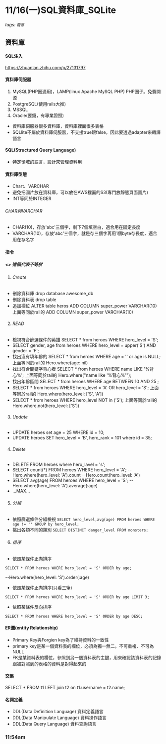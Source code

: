 # 11/16(一)SQL資料庫_SQLite
###### tags: `龍哥`

## 資料庫
#### SQL注入
https://zhuanlan.zhihu.com/p/27131797

#### 資料庫伺服器
1. MySQL(PHP圈適用)，LAMP(linux Apache MySQL PHP) PHP圈子。免費開源
3. PostgreSQL(使用rails大推)
4. MSSQL
5. Oracle(要錢，有專業證照)

* 資料庫伺服器很多資料庫，資料庫裡面很多表格
* SQLlite不屬於資料庫伺服器，不支援true跟false，因此要透過adapter來轉譯語言

#### SQL(Structured Query Language)
* 特定領域的語言，設計來管理資料用

#### 資料庫型態
* Chart、VARCHAR
* 避免把圖片放在資料庫，可以放在AWS裡面的S3(專門放靜態頁面圖片)
* INT等同於INTEGER

###### CHAR與VARCHAR
* CHAR(10)，存放'abc'三個字，剩下7個填空白，適合用在固定長度
* VARCHAR(10)，存放'abc'三個字，就是存三個字再用1個byte存長度，適合用在存名字

#### 指令

##### <> 這個代表不等於

1. ###### Create
* 刪除資料庫 drop database awesome_db
* 刪除資料表 drop table
* 追加欄位 ALTER table heros ADD COLUMN super_power VARCHAR(10) 
上面等同於rail的 ADD COLUMN super_power VARCHAR(10)

2. ###### READ
* 檢視符合篩選條件的英雄 SELECT * from heroes WHERE hero_level = 'S';
* SELECT gender, age from heroes WHERE hero_level = upper('S') AND gender = 'F';
* 找出沒有填年齡的 SELECT * from heroes WHERE age = '' or age is NULL;
上面等同於rail的 Hero.where(age: nil)
* 找出符合關鍵字背心者 SELECT * from heroes WHERE name LIKE '%背心%';
上面等同於rail的 Hero.where("name like '%背心%'");
* 找出年齡區間 SELECT * from heroes WHERE age BETWEEN 10 AND 25 ;
* SELECT * from heroes WHERE hero_level = 'A' OR hero_level = 'S';
上面等同於rail的 Hero.where(hero_level: ['S', 'A'])
* SELECT * from heroes WHERE hero_level NOT in ('S');
上面等同於rail的 Hero.where.not(hero_level: ['S'])

3. ###### Update
* UPDATE heroes set age = 25 WHERE id = 10;
* UPDATE heroes SET hero_level = 'B', hero_rank = 101  where id = 35;

4. ###### Delete
* DELETE FROM heroes where hero_lavel = 's';
* SELECT count(*) FROM heroes WHERE hero_level = 'A';
--Hero.where(hero_level: 'A').count
--Hero.count(hero_level: 'A')
* SELECT avg(age) FROM heroes WHERE hero_level = 'S';
--Hero.where(hero_level: 'A').average(:age)
* ...MAX...

5. ###### 分組
* 依照篩選條件分組檢視
`SELECT hero_level,avg(age) FROM heroes WHERE age != '' GROUP by hero_level;`
* 挑出各類不同的類別
`SELECT DISTINCT danger_level FROM monsters;`

6. ###### 排序
* 依照某條件正向排序
```
SELECT * FROM heroes WHERE hero_level = 'S' ORDER by age;
```
--Hero.where(hero_level: 'S').order(:age)
* 依照某條件正向排序(只看三筆)
```
SELECT * FROM heroes WHERE hero_level = 'S' ORDER by age LIMIT 3;
```

* 依照某條件反向排序
```
SELECT * FROM heroes WHERE hero_level = 'S' ORDER by age DESC;
```

#### ER圖(entity Relationship)
* Primary Key與Forgien key為了維持資料的一致性
* primary key是某一個資料表的欄位，必須為獨一無二。不可重複、不可為NULL
* FK是某資料表的欄位，參照到另一個資料表的主鍵，用來確認該資料表的記錄跟被對照到的表格的資料是對得起來的

#### 交集

SELECT * FROM t1 LEFT join t2 on t1.username = t2.name;

#### 名詞定義

* DDL(Data Definition Language) 資料定義語言
* DDL(Data Manipulate Language) 資料操作語言
* DDL(Data Query Language) 資料查詢語言

### 11:54am